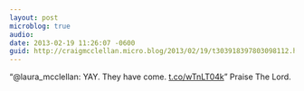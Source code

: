 ```yaml
---
layout: post
microblog: true
audio: 
date: 2013-02-19 11:26:07 -0600
guid: http://craigmcclellan.micro.blog/2013/02/19/t303918397803098112.html
---
```

“@laura_mcclellan: YAY. They have come. [t.co/wTnLT04k](http://t.co/wTnLT04k)” Praise The Lord.
